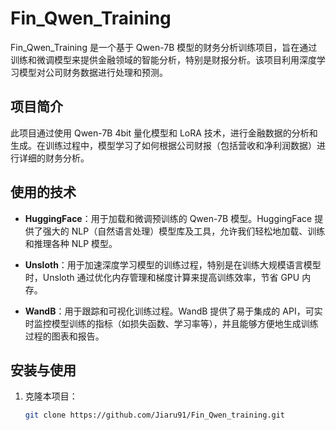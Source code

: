 # Fin_Qwen_Training

Fin_Qwen_Training 是一个基于 Qwen-7B 模型的财务分析训练项目，旨在通过训练和微调模型来提供金融领域的智能分析，特别是财报分析。该项目利用深度学习模型对公司财务数据进行处理和预测。

## 项目简介

此项目通过使用 Qwen-7B 4bit 量化模型和 LoRA 技术，进行金融数据的分析和生成。在训练过程中，模型学习了如何根据公司财报（包括营收和净利润数据）进行详细的财务分析。

## 使用的技术

- **HuggingFace**：用于加载和微调预训练的 Qwen-7B 模型。HuggingFace 提供了强大的 NLP（自然语言处理）模型库及工具，允许我们轻松地加载、训练和推理各种 NLP 模型。
  
- **Unsloth**：用于加速深度学习模型的训练过程，特别是在训练大规模语言模型时，Unsloth 通过优化内存管理和梯度计算来提高训练效率，节省 GPU 内存。

- **WandB**：用于跟踪和可视化训练过程。WandB 提供了易于集成的 API，可实时监控模型训练的指标（如损失函数、学习率等），并且能够方便地生成训练过程的图表和报告。

## 安装与使用

1. 克隆本项目：
   ```bash
   git clone https://github.com/Jiaru91/Fin_Qwen_training.git
